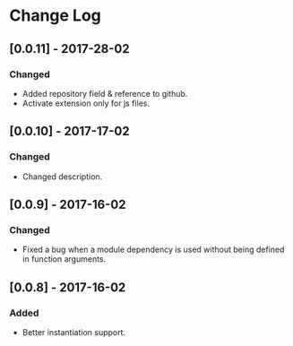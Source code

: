 # Change Log

## [0.0.11] - 2017-28-02
### Changed
- Added repository field & reference to github.
- Activate extension only for js files.

## [0.0.10] - 2017-17-02
### Changed
- Changed description.

## [0.0.9] - 2017-16-02
### Changed
- Fixed a bug when a module dependency is used without being defined in function arguments.

## [0.0.8] - 2017-16-02
### Added
- Better instantiation support.